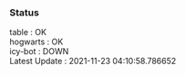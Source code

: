 ### Status


table : OK  
hogwarts : OK  
icy-bot : DOWN  
Latest Update : 2021-11-23 04:10:58.786652
